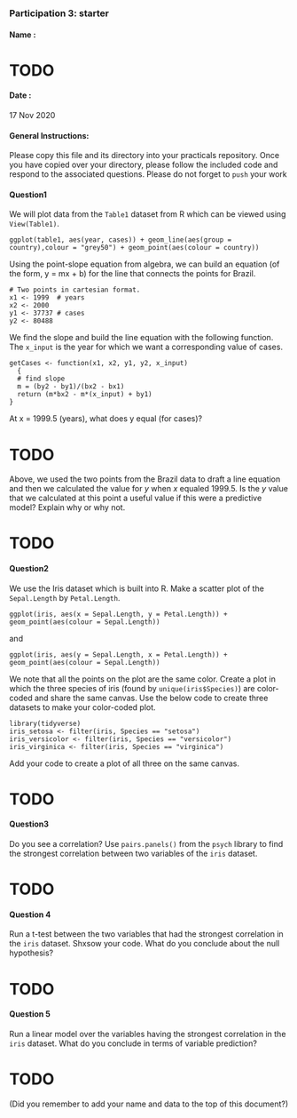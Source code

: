 ### Participation 3: starter

#### Name :
# TODO

#### Date :
17 Nov 2020

#### General Instructions:
Please copy this file and its directory into your practicals repository. Once you have copied over your directory, please follow the included code and respond to the associated questions. Please do not forget to `push` your work

#### Question1
We will plot data from the `Table1` dataset from R which can be viewed using `View(Table1)`.

```
ggplot(table1, aes(year, cases)) + geom_line(aes(group = country),colour = "grey50") + geom_point(aes(colour = country))
```

Using the point-slope equation from algebra, we can build an equation (of the form, y = mx + b) for the line that connects the points for Brazil.


```
# Two points in cartesian format.
x1 <- 1999  # years
x2 <- 2000
y1 <- 37737 # cases
y2 <- 80488
```

We find the slope and build the line equation with the following function. The `x_input` is the year for which we want a corresponding value of cases.  

```
getCases <- function(x1, x2, y1, y2, x_input)
  {
  # find slope
  m = (by2 - by1)/(bx2 - bx1)
  return (m*bx2 - m*(x_input) + by1)
}
```

At x = 1999.5 (years), what does y equal (for cases)?
# TODO

Above, we used the two points from the Brazil data to draft a line equation and then we calculated the value for _y_ when _x_ equaled 1999.5. Is the _y_ value that we calculated at this point a useful value if this were a predictive model? Explain why or why not.

# TODO




#### Question2

We use the Iris dataset which is built into R. Make a scatter plot of the `Sepal.Length` by `Petal.Length`.

```
ggplot(iris, aes(x = Sepal.Length, y = Petal.Length)) +  geom_point(aes(colour = Sepal.Length))
```
and
```
ggplot(iris, aes(y = Sepal.Length, x = Petal.Length)) +  geom_point(aes(colour = Sepal.Length))
```



We note that all the points on the plot are the same color. Create a plot in which the three species of iris (found by `unique(iris$Species)`) are color-coded and share the same canvas. Use the below code to create three datasets to make your color-coded plot.

```
library(tidyverse)
iris_setosa <- filter(iris, Species == "setosa")
iris_versicolor <- filter(iris, Species == "versicolor")
iris_virginica <- filter(iris, Species == "virginica")
```


Add your code to create a plot of all three on the same canvas.
# TODO


#### Question3

Do you see a correlation? Use `pairs.panels()` from the `psych` library to find the strongest correlation between two variables of the `iris` dataset.

# TODO


#### Question 4

Run a t-test between the two variables that had the strongest correlation in the `iris` dataset. Shxsow your code. What do you conclude about the null hypothesis?

# TODO


#### Question 5

Run a linear model over the variables having the strongest correlation in the `iris` dataset. What do you conclude in terms of variable prediction?

# TODO



(Did you remember to add your name and data to the top of this document?)
